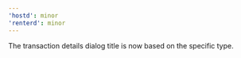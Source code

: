```yaml
---
'hostd': minor
'renterd': minor
---
```


The transaction details dialog title is now based on the specific type.
